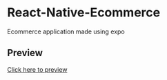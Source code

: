 # React-Native-Ecommerce
Ecommerce application made using expo

## Preview
[Click here to preview](https://drive.google.com/file/d/15oqGV20FXMRNWz2Pav0ctMP-DsdMBJPc/view?usp=sharing)

